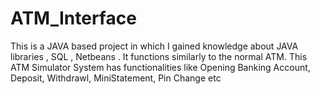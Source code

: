 # ATM_Interface
This is a JAVA based project in which I gained knowledge about JAVA libraries , SQL , Netbeans . It functions similarly to the normal ATM. This ATM Simulator System has functionalities like Opening Banking Account, Deposit, Withdrawl, MiniStatement, Pin Change etc
